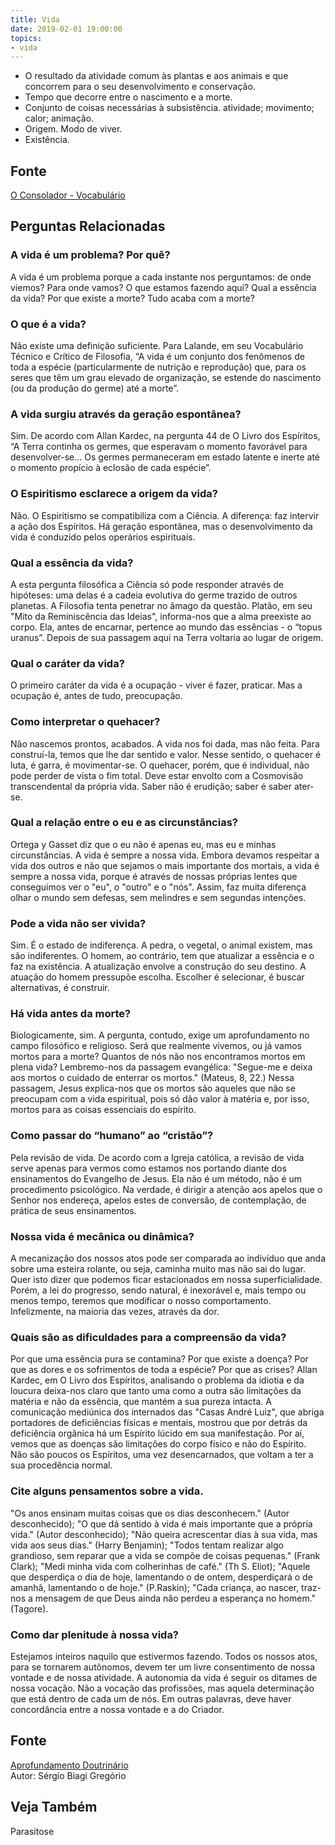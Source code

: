 ```yaml
---
title: Vida
date: 2019-02-01 19:00:00
topics:
- vida
---
```


* O resultado da atividade comum às plantas e aos animais e que concorrem para o seu desenvolvimento e conservação. 
* Tempo que decorre entre o nascimento e a morte. 
* Conjunto de coisas necessárias à subsistência. atividade; movimento; calor; animação. 
* Origem. Modo de viver. 
* Existência. 

## Fonte
[O Consolador - Vocabulário](http://www.oconsolador.com.br/linkfixo/vocabulario/principal.html)

## Perguntas Relacionadas

### A vida é um problema? Por quê?
A vida é um problema porque a cada instante nos perguntamos: de onde
viemos? Para onde vamos? O que estamos fazendo aqui? Qual a essência da
vida? Por que existe a morte? Tudo acaba com a morte?
### O que é a vida?
Não existe uma definição suficiente. Para Lalande, em seu Vocabulário
Técnico e Crítico de Filosofia, “A vida é um conjunto dos fenômenos de
toda a espécie (particularmente de nutrição e reprodução) que, para os
seres que têm um grau elevado de organização, se estende do nascimento
(ou da produção do germe) até a morte”.

### A vida surgiu através da geração espontânea?
Sim. De acordo com Allan Kardec, na pergunta 44 de O Livro dos
Espíritos, “A Terra continha os germes, que esperavam o momento
favorável para desenvolver-se... Os germes permaneceram em estado
latente e inerte até o momento propício à eclosão de cada espécie”.

### O Espiritismo esclarece a origem da vida?
Não. O Espiritismo se compatibiliza com a Ciência. A diferença: faz
intervir a ação dos Espíritos. Há geração espontânea, mas o
desenvolvimento da vida é conduzido pelos operários espirituais.

### Qual a essência da vida?
A esta pergunta filosófica a Ciência só pode responder através de
hipóteses: uma delas é a cadeia evolutiva do germe trazido de outros
planetas. A Filosofia tenta penetrar no âmago da questão. Platão, em seu
"Mito da Reminiscência das Ideias", informa-nos que a alma preexiste ao
corpo. Ela, antes de encarnar, pertence ao mundo das essências - o
“topus uranus”. Depois de sua passagem aqui na Terra voltaria ao lugar
de origem.

### Qual o caráter da vida?
O primeiro caráter da vida é a ocupação - viver é fazer, praticar.
Mas a ocupação é, antes de tudo, preocupação.

### Como interpretar o quehacer?
Não nascemos prontos, acabados. A vida nos foi dada, mas não feita. Para
construí-la, temos que lhe dar sentido e valor. Nesse sentido, o
quehacer é luta, é garra, é movimentar-se. O quehacer, porém,
que é individual, não pode perder de vista o fim total. Deve estar
envolto com a Cosmovisão transcendental da própria vida. Saber não é
erudição; saber é saber ater-se.

### Qual a relação entre o eu e as circunstâncias?
Ortega y Gasset diz que o eu não é apenas eu, mas eu e minhas
circunstâncias. A vida é sempre a nossa vida. Embora devamos
respeitar a vida dos outros e não que sejamos o mais importante dos
mortais, a vida é sempre a nossa vida, porque é através de nossas
próprias lentes que conseguimos ver o "eu", o "outro" e o
"nós". Assim, faz muita diferença olhar o mundo sem defesas, sem
melindres e sem segundas intenções.

### Pode a vida não ser vivida?
Sim. É o estado de indiferença. A pedra, o vegetal, o animal
existem, mas são indiferentes. O homem, ao contrário, tem que
atualizar a essência e o faz na existência. A atualização
envolve a construção do seu destino. A atuação do homem pressupõe
escolha. Escolher é selecionar, é buscar alternativas, é construir.

### Há vida antes da morte?
Biologicamente, sim. A pergunta, contudo, exige um aprofundamento no
campo filosófico e religioso. Será que realmente vivemos, ou já vamos
mortos para a morte? Quantos de nós não nos encontramos mortos em plena
vida? Lembremo-nos da passagem evangélica: "Segue-me e deixa aos mortos
o cuidado de enterrar os mortos." (Mateus, 8, 22.) Nessa passagem, Jesus
explica-nos que os mortos são aqueles que não se preocupam com a vida
espiritual, pois só dão valor à matéria e, por isso, mortos para as
coisas essenciais do espírito.

### Como passar do “humano” ao “cristão”?
Pela revisão de vida. De acordo com a Igreja católica, a revisão de vida
serve apenas para vermos como estamos nos portando diante dos
ensinamentos do Evangelho de Jesus. Ela não é um método, não é um
procedimento psicológico. Na verdade, é dirigir a atenção aos apelos que
o Senhor nos endereça, apelos estes de conversão, de contemplação, de
prática de seus ensinamentos.

### Nossa vida é mecânica ou dinâmica?
A mecanização dos nossos atos pode ser comparada ao indivíduo que anda
sobre uma esteira rolante, ou seja, caminha muito mas não sai do lugar.
Quer isto dizer que podemos ficar estacionados em nossa
superficialidade. Porém, a lei do progresso, sendo natural, é inexorável
e, mais tempo ou menos tempo, teremos que modificar o nosso
comportamento. Infelizmente, na maioria das vezes, através da dor.

### Quais são as dificuldades para a compreensão da vida?
Por que uma essência pura se contamina? Por que existe a doença? Por que
as dores e os sofrimentos de toda a espécie? Por que as crises? Allan
Kardec, em O Livro dos Espíritos, analisando o problema da idiotia
e da loucura deixa-nos claro que tanto uma como a outra são
limitações da matéria e não da essência, que mantém a sua pureza
intacta. A comunicação mediúnica dos internados das "Casas André Luiz",
que abriga portadores de deficiências físicas e mentais, mostrou que por
detrás da deficiência orgânica há um Espírito lúcido em sua
manifestação. Por aí, vemos que as doenças são limitações do corpo
físico e não do Espírito. Não são poucos os Espíritos, uma vez
desencarnados, que voltam a ter a sua procedência normal.

### Cite alguns pensamentos sobre a vida.

"Os anos ensinam muitas coisas que os dias desconhecem." (Autor
desconhecido); "O que dá sentido à vida é mais importante que a própria
vida." (Autor desconhecido); "Não queira acrescentar dias à sua vida,
mas vida aos seus dias." (Harry Benjamin); "Todos tentam realizar algo
grandioso, sem reparar que a vida se compõe de coisas pequenas." (Frank
Clark); "Medi minha vida com colherinhas de café." (Th S. Eliot);
"Aquele que desperdiça o dia de hoje, lamentando o de ontem,
desperdiçará o de amanhã, lamentando o de hoje." (P.Raskin); "Cada
criança, ao nascer, traz-nos a mensagem de que Deus ainda não perdeu a
esperança no homem." (Tagore).

### Como dar plenitude à nossa vida?
Estejamos inteiros naquilo que estivermos fazendo. Todos os nossos atos,
para se tornarem autônomos, devem ter um livre consentimento de nossa
vontade e de nossa atividade. A autonomia da vida é seguir os ditames de
nossa vocação. Não a vocação das profissões, mas aquela determinação que
está dentro de cada um de nós. Em outras palavras, deve haver
concordância entre a nossa vontade e a do Criador.

## Fonte
[Aprofundamento Doutrinário](https://sites.google.com/view/aprofundamentodoutrinario/vida)  
Autor: Sérgio Biagi Gregório

## Veja Também
Parasitose

